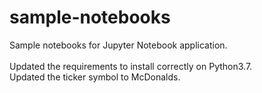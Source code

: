 # sample-notebooks
Sample notebooks for Jupyter Notebook application.
<br>
<br>Updated the requirements to install correctly on Python3.7.
<br>Updated the ticker symbol to McDonalds.
